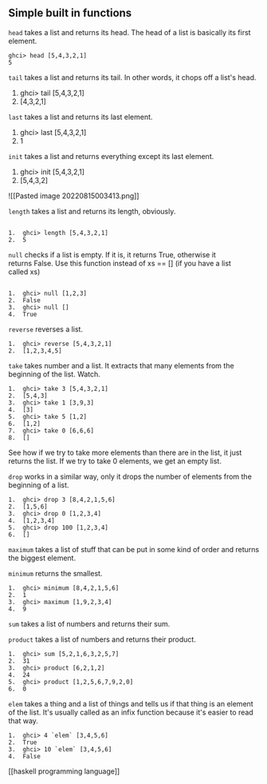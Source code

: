 ## Simple built in functions

`head` takes a list and returns its head. The head of a list is basically its first element.

```
ghci> head [5,4,3,2,1]  
5 
```

`tail` takes a list and returns its tail. In other words, it chops off a list's head.

1.  ghci> tail [5,4,3,2,1]  
2.  [4,3,2,1]   

`last` takes a list and returns its last element.

1.  ghci> last [5,4,3,2,1]  
2.  1   

`init` takes a list and returns everything except its last element.

1.  ghci> init [5,4,3,2,1]  
2.  [5,4,3,2]

![[Pasted image 20220815003413.png]]

`length` takes a list and returns its length, obviously.

```

1.  ghci> length [5,4,3,2,1]  
2.  5  
```


`null` checks if a list is empty. If it is, it returns True, otherwise it returns False. Use this function instead of xs == [] (if you have a list called xs)

```

1.  ghci> null [1,2,3]  
2.  False  
3.  ghci> null []  
4.  True  
```

`reverse` reverses a list.

```
1.  ghci> reverse [5,4,3,2,1]  
2.  [1,2,3,4,5]  
```

`take` takes number and a list. It extracts that many elements from the beginning of the list. Watch.

```
1.  ghci> take 3 [5,4,3,2,1]  
2.  [5,4,3]  
3.  ghci> take 1 [3,9,3]  
4.  [3]  
5.  ghci> take 5 [1,2]  
6.  [1,2]  
7.  ghci> take 0 [6,6,6]  
8.  []  
```

See how if we try to take more elements than there are in the list, it just returns the list. If we try to take 0 elements, we get an empty list.

`drop` works in a similar way, only it drops the number of elements from the beginning of a list.

```
1.  ghci> drop 3 [8,4,2,1,5,6]  
2.  [1,5,6]  
3.  ghci> drop 0 [1,2,3,4]  
4.  [1,2,3,4]  
5.  ghci> drop 100 [1,2,3,4]  
6.  []   
```

`maximum` takes a list of stuff that can be put in some kind of order and returns the biggest element.

`minimum` returns the smallest.

```
1.  ghci> minimum [8,4,2,1,5,6]  
2.  1  
3.  ghci> maximum [1,9,2,3,4]  
4.  9   
```

`sum` takes a list of numbers and returns their sum.

`product` takes a list of numbers and returns their product.

```
1.  ghci> sum [5,2,1,6,3,2,5,7]  
2.  31  
3.  ghci> product [6,2,1,2]  
4.  24  
5.  ghci> product [1,2,5,6,7,9,2,0]  
6.  0   
```

`elem` takes a thing and a list of things and tells us if that thing is an element of the list. It's usually called as an infix function because it's easier to read that way.

```
1.  ghci> 4 `elem` [3,4,5,6]  
2.  True  
3.  ghci> 10 `elem` [3,4,5,6]  
4.  False 
```

[[haskell programming language]]